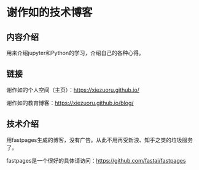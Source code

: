 # 谢作如的技术博客

## 内容介绍

用来介绍jupyter和Python的学习，介绍自己的各种心得。

## 链接

谢作如的个人空间（主页）：https://xiezuoru.github.io/

谢作如的教育博客：https://xiezuoru.github.io/blog/

## 技术介绍

用fastpages生成的博客，没有广告。从此不用再受新浪、知乎之类的垃圾服务了。

fastpages是一个很好的具体请访问：https://github.com/fastai/fastpages
